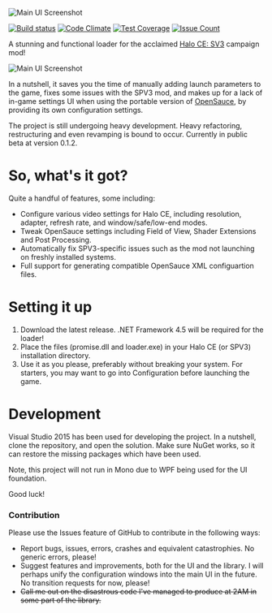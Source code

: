 ![Main UI Screenshot](http://i64.tinypic.com/kcnxgg.png)

[![Build status](https://ci.appveyor.com/api/projects/status/f57ignemhal4foga?svg=true)](https://ci.appveyor.com/project/yumiris/spv3-promise)
[![Code Climate](https://codeclimate.com/github/yumiris/spv3-promise/badges/gpa.svg)](https://codeclimate.com/github/yumiris/spv3-promise)
[![Test Coverage](https://codeclimate.com/github/yumiris/spv3-promise/badges/coverage.svg)](https://codeclimate.com/github/yumiris/spv3-promise/coverage)
[![Issue Count](https://codeclimate.com/github//yumiris/spv3-promise/badges/issue_count.svg)](https://codeclimate.com/github/yumiris/spv3-promise)

A stunning and functional loader for the acclaimed [Halo CE: SV3](https://reddit.com/r/halospv3) campaign mod!

![Main UI Screenshot](http://i67.tinypic.com/whmb1s.png)

In a nutshell, it saves you the time of manually adding launch parameters to the game, fixes some issues with the SPV3 mod, and makes up for a lack of in-game settings UI when using the portable version of [OpenSauce](https://bitbucket.org/KornnerStudios/opensauce-release), by providing its own configuration settings.

The project is still undergoing heavy development. Heavy refactoring, restructuring and even revamping is bound to occur. Currently in public beta at version 0.1.2.

# So, what's it got?
Quite a handful of features, some including:
- Configure various video settings for Halo CE, including resolution, adapter, refresh rate, and window/safe/low-end modes.
- Tweak OpenSauce settings including Field of View, Shader Extensions and Post Processing.
- Automatically fix SPV3-specific issues such as the mod not launching on freshly installed systems.
- Full support for generating compatible OpenSauce XML configuartion files.

# Setting it up
1. Download the latest release. .NET Framework 4.5 will be required for the loader!
2. Place the files (promise.dll and loader.exe) in your Halo CE (or SPV3) installation directory.
3. Use it as you please, preferably without breaking your system. For starters, you may want to go into Configuration before launching the game.

# Development
Visual Studio 2015 has been used for developing the project. In a nutshell, clone the repository, and open the solution. Make sure NuGet works, so it can restore the missing packages which have been used.

Note, this project will not run in Mono due to WPF being used for the UI foundation.

Good luck!

### Contribution
Please use the Issues feature of GitHub to contribute in the following ways:
- Report bugs, issues, errors, crashes and equivalent catastrophies. No generic errors, please!
- Suggest features and improvements, both for the UI and the library. I will perhaps unify the configuration windows into the main UI in the future. No transition requests for now, please!
- ~~Call me out on the disastrous code I've managed to produce at 2AM in some part of the library.~~
